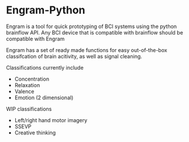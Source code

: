 # Engram-Python

Engram is a tool for quick prototyping of BCI systems using the python brainflow API.
Any BCI device that is compatible with brainflow should be compatible with Engram

Engram has a set of ready made functions for easy out-of-the-box classifcation of brain acitivity, as well as signal cleaning. 

Classifications currently include
* Concentration
* Relaxation
* Valence
* Emotion (2 dimensional)

WIP classifications
* Left/right hand motor imagery 
* SSEVP
* Creative thinking
